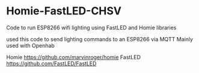 # Homie-FastLED-CHSV
Code to run ESP8266 wifi lighting using FastLED and Homie libraries

used this code to send lighting commands to an ESP8266 via MQTT
Mainly used with Openhab


Homie https://github.com/marvinroger/homie
FastLED  https://github.com/FastLED/FastLED
